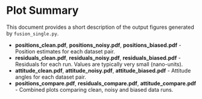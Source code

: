 # Plot Summary

This document provides a short description of the output figures generated by `fusion_single.py`.

- **positions_clean.pdf**, **positions_noisy.pdf**, **positions_biased.pdf** - Position estimates for each dataset pair.
- **residuals_clean.pdf**, **residuals_noisy.pdf**, **residuals_biased.pdf** - Residuals for each run. Values are typically very small (nano-units).
- **attitude_clean.pdf**, **attitude_noisy.pdf**, **attitude_biased.pdf** - Attitude angles for each dataset pair.
- **positions_compare.pdf**, **residuals_compare.pdf**, **attitude_compare.pdf** - Combined plots comparing clean, noisy and biased data runs.
